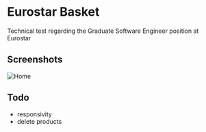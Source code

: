 # Eurostar Basket

Technical test regarding the Graduate Software Engineer position at Eurostar

## Screenshots
![Home](http://arthur-moreau.net/github/hostedIMG/eurostar/1.png)

## Todo
* responsivity
* delete products
